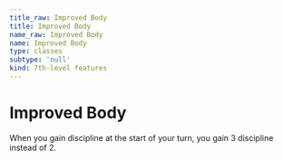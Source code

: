 ```yaml
---
title_raw: Improved Body
title: Improved Body
name_raw: Improved Body
name: Improved Body
type: classes
subtype: 'null'
kind: 7th-level features
---
```


# Improved Body

When you gain discipline at the start of your turn, you gain 3 discipline instead of 2.
